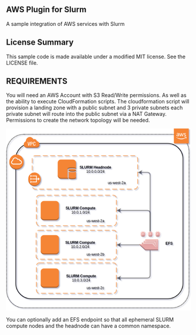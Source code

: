 ## AWS Plugin for Slurm

A sample integration of AWS services with Slurm

## License Summary

This sample code is made available under a modified MIT license. See the LICENSE file.

## REQUIREMENTS

You will need an AWS Account with S3 Read/Write permissions. As well as the ability to execute CloudFormation scripts. The cloudformation script will provision a landing zone with a public subnet and 3 private subnets each private subnet will route into the public subnet via a NAT Gateway. Permissions to create the network topology will be needed.

![Screenshot](imgs/slurm-burst.png "SLURM bursting network topology")


You can optionally add an EFS endpoint so that all ephemeral SLURM compute nodes and the headnode can have a common namespace.